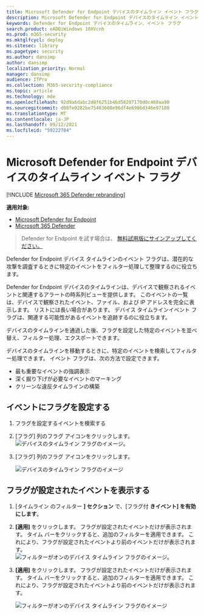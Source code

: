```yaml
---
title: Microsoft Defender for Endpoint デバイスのタイムライン イベント フラグ
description: Microsoft Defender for Endpoint デバイスのタイムライン イベント フラグを使用して、
keywords: Defender for Endpoint デバイスのタイムライン、イベント フラグ
search.product: eADQiWindows 10XVcnh
ms.prod: m365-security
ms.mktglfcycl: deploy
ms.sitesec: library
ms.pagetype: security
ms.author: dansimp
author: dansimp
localization_priority: Normal
manager: dansimp
audience: ITPro
ms.collection: M365-security-compliance
ms.topic: article
ms.technology: mde
ms.openlocfilehash: 92d9a6dabc2d8f6251b46d58207170d0c460aa90
ms.sourcegitcommit: d08fe0282be75483608e96df4e6986d346e97180
ms.translationtype: MT
ms.contentlocale: ja-JP
ms.lasthandoff: 09/12/2021
ms.locfileid: "59222784"
---
```

# <a name="microsoft-defender-for-endpoint-device-timeline-event-flags"></a>Microsoft Defender for Endpoint デバイスのタイムライン イベント フラグ

[!INCLUDE [Microsoft 365 Defender rebranding](../../includes/microsoft-defender.md)]

**適用対象:**
- [Microsoft Defender for Endpoint](https://go.microsoft.com/fwlink/p/?linkid=2154037)
- [Microsoft 365 Defender](https://go.microsoft.com/fwlink/?linkid=2118804)

> Defender for Endpoint を試す場合は、 [無料試用版にサインアップしてください。](https://signup.microsoft.com/create-account/signup?products=7f379fee-c4f9-4278-b0a1-e4c8c2fcdf7e&ru=https://aka.ms/MDEp2OpenTrial?ocid=docs-wdatp-assignaccess-abovefoldlink)

Defender for Endpoint デバイス タイムラインのイベント フラグは、潜在的な攻撃を調査するときに特定のイベントをフィルター処理して整理するのに役立ちます。

Defender for Endpoint デバイスのタイムラインは、デバイスで観察されるイベントと関連するアラートの時系列ビューを提供します。 このイベントの一覧は、デバイスで観察されたイベント、ファイル、および IP アドレスを完全に表示します。 リストには長い場合があります。 デバイス タイムラインイベント フラグは、関連する可能性があるイベントを追跡するのに役立ちます。

デバイスのタイムラインを通過した後、フラグを設定した特定のイベントを並べ替え、フィルター処理、エクスポートできます。

デバイスのタイムラインを移動するときに、特定のイベントを検索してフィルター処理できます。 イベント フラグは、次の方法で設定できます。

- 最も重要なイベントの強調表示
- 深く掘り下げが必要なイベントのマーキング
- クリーンな違反タイムラインの構築

## <a name="flag-an-event"></a>イベントにフラグを設定する

1. フラグを設定するイベントを検索する
2. [フラグ] 列のフラグ アイコンをクリックします。 
![デバイスのタイムライン フラグのイメージ。](images/device-flags.png)
2. [フラグ] 列のフラグ アイコンをクリックします。

   ![デバイスのタイムライン フラグのイメージ](images/device-flags.png)

## <a name="view-flagged-events"></a>フラグが設定されたイベントを表示する

1. [タイムライン のフィルター **] セクション** で、[フラグ付 **きイベント] を有効にします**。
2. **[適用]** をクリックします。 フラグが設定されたイベントだけが表示されます。
タイム バーをクリックすると、追加のフィルターを適用できます。 これにより、フラグが設定されたイベントより前のイベントだけが表示されます。  
![フィルターがオンのデバイス タイムライン フラグのイメージ。](images/device-flag-filter.png)
2. **[適用]** をクリックします。 フラグが設定されたイベントだけが表示されます。 タイム バーをクリックすると、追加のフィルターを適用できます。 これにより、フラグが設定されたイベントより前のイベントだけが表示されます。

   ![フィルターがオンのデバイス タイムライン フラグのイメージ](images/device-flag-filter.png)
